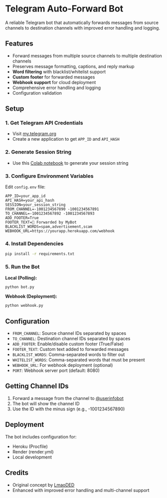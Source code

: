 # Telegram Auto-Forward Bot

A reliable Telegram bot that automatically forwards messages from source channels to destination channels with improved error handling and logging.

## Features
- Forward messages from multiple source channels to multiple destination channels
- Preserves message formatting, captions, and reply markup
- **Word filtering** with blacklist/whitelist support
- **Custom footer** for forwarded messages
- **Webhook support** for cloud deployment
- Comprehensive error handling and logging
- Configuration validation

## Setup

### 1. Get Telegram API Credentials
- Visit [my.telegram.org](https://my.telegram.org)
- Create a new application to get `APP_ID` and `API_HASH`

### 2. Generate Session String
- Use this [Colab notebook](https://colab.research.google.com/drive/1wjYvtwUo5zDsUvukyafAR9Of-2NYkKsu) to generate your session string

### 3. Configure Environment Variables
Edit `config.env` file:
```
APP_ID=your_app_id
API_HASH=your_api_hash
SESSION=your_session_string
FROM_CHANNEL=-1001234567890 -1001234567891
TO_CHANNEL=-1001234567892 -1001234567893
ADD_FOOTER=True
FOOTER_TEXT=📢 Forwarded by MyBot
BLACKLIST_WORDS=spam,advertisement,scam
WEBHOOK_URL=https://yourapp.herokuapp.com/webhook
```

### 4. Install Dependencies
```bash
pip install -r requirements.txt
```

### 5. Run the Bot

**Local (Polling):**
```bash
python bot.py
```

**Webhook (Deployment):**
```bash
python webhook.py
```

## Configuration
- `FROM_CHANNEL`: Source channel IDs separated by spaces
- `TO_CHANNEL`: Destination channel IDs separated by spaces
- `ADD_FOOTER`: Enable/disable custom footer (True/False)
- `FOOTER_TEXT`: Custom text added to forwarded messages
- `BLACKLIST_WORDS`: Comma-separated words to filter out
- `WHITELIST_WORDS`: Comma-separated words that must be present
- `WEBHOOK_URL`: For webhook deployment (optional)
- `PORT`: Webhook server port (default: 8080)

## Getting Channel IDs
1. Forward a message from the channel to [@userinfobot](https://t.me/userinfobot)
2. The bot will show the channel ID
3. Use the ID with the minus sign (e.g., -1001234567890)

## Deployment
The bot includes configuration for:
- Heroku (Procfile)
- Render (render.yml)
- Local development

## Credits
- Original concept by [LmaoDED](https://github.com/LimbuSoda)
- Enhanced with improved error handling and multi-channel support

